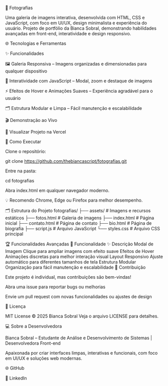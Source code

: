 📸 Fotografias

Uma galeria de imagens interativa, desenvolvida com HTML, CSS e JavaScript, com foco em UI/UX, design minimalista e experiência do usuário.
Projeto de portfólio da Bianca Sobral, demonstrando habilidades avançadas em front-end, interatividade e design responsivo.

🌐 Tecnologias e Ferramentas








✨ Funcionalidades

🖼 Galeria Responsiva – Imagens organizadas e dimensionadas para qualquer dispositivo

💎 Interatividade com JavaScript – Modal, zoom e destaque de imagens

⚡ Efeitos de Hover e Animações Suaves – Experiência agradável para o usuário

🗂 Estrutura Modular e Limpa – Fácil manutenção e escalabilidade

🎬 Demonstração ao Vivo

🔗 Visualizar Projeto na Vercel

🚀 Como Executar

Clone o repositório:

git clone https://github.com/thebiancascript/fotografias.git


Entre na pasta:

cd fotografias


Abra index.html em qualquer navegador moderno.

💡 Recomendo Chrome, Edge ou Firefox para melhor desempenho.

🗂 Estrutura do Projeto
fotografias/
├── assets/           # Imagens e recursos estáticos
├── fotos.html        # Galeria de imagens
├── index.html        # Página inicial
├── contato.html      # Página de contato
├── bio.html          # Página de biografia
├── script.js         # Arquivo JavaScript
└── styles.css        # Arquivo CSS principal

🏆 Funcionalidades Avançadas
🔹 Funcionalidade	✨ Descrição
Modal de Imagem	Clique para ampliar imagens com efeito suave
Efeitos de Hover	Animações discretas para melhor interação visual
Layout Responsivo	Ajuste automático para diferentes tamanhos de tela
Estrutura Modular	Organização para fácil manutenção e escalabilidade
🤝 Contribuição

Este projeto é individual, mas contribuições são bem-vindas!

Abra uma issue para reportar bugs ou melhorias

Envie um pull request com novas funcionalidades ou ajustes de design

📄 Licença

MIT License © 2025 Bianca Sobral
Veja o arquivo LICENSE
 para detalhes.

💻 Sobre a Desenvolvedora

Bianca Sobral – Estudante de Análise e Desenvolvimento de Sistemas | Desenvolvedora Front-end

Apaixonada por criar interfaces limpas, interativas e funcionais, com foco em UI/UX e soluções web modernas.

🌐 GitHub

💼 LinkedIn
